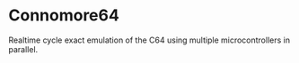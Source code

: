 # Connomore64
Realtime cycle exact emulation of the C64 using multiple microcontrollers in parallel.
